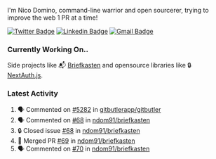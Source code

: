 
I'm Nico Domino, command-line warrior and open sourcerer, trying to improve the web 1 PR at a time!

[![Twitter Badge](https://img.shields.io/badge/-@ndom91-1ca0f1?style=flat-square&labelColor=1ca0f1&logo=twitter&logoColor=white&link=https://twitter.com/ndom91)](https://twitter.com/ndom91) [![Linkedin Badge](https://img.shields.io/badge/-ndom91-blue?style=flat-square&logo=Linkedin&logoColor=white&link=https://www.linkedin.com/in/ndom91/)](https://www.linkedin.com/in/ndom91/) [![Gmail Badge](https://img.shields.io/badge/-yo@ndo.dev-c14438?style=flat-square&logo=mail.ru&logoColor=white&link=mailto:yo@ndo.dev)](mailto:yo@ndo.dev)

### Currently Working On..

Side projects like 📬 [Briefkasten](https://briefkastenhq.com) and opensource libraries like 🔒 [NextAuth.js](https://github.com/nextauthjs/next-auth).

<!--START_SECTION_PROFILE_VIEWS:readme-info-->
<!--END_SECTION_PROFILE_VIEWS:readme-info-->

<!--START_SECTION_DAILY_COMMIT:readme-info-->
<!--END_SECTION_DAILY_COMMIT:readme-info-->

<!--START_SECTION_WEEKLY_COMMIT:readme-info-->
<!--END_SECTION_WEEKLY_COMMIT:readme-info-->

### Latest Activity

<!--START_SECTION:activity-->
1. 🗣 Commented on [#5282](https://github.com/gitbutlerapp/gitbutler/issues/5282#issuecomment-2435334849) in [gitbutlerapp/gitbutler](https://github.com/gitbutlerapp/gitbutler)
2. 🗣 Commented on [#68](https://github.com/ndom91/briefkasten/issues/68#issuecomment-2435269032) in [ndom91/briefkasten](https://github.com/ndom91/briefkasten)
3. 🔒 Closed issue [#68](https://github.com/ndom91/briefkasten/issues/68) in [ndom91/briefkasten](https://github.com/ndom91/briefkasten)
4. 🎉 Merged PR [#69](https://github.com/ndom91/briefkasten/pull/69) in [ndom91/briefkasten](https://github.com/ndom91/briefkasten)
5. 🗣 Commented on [#70](https://github.com/ndom91/briefkasten/issues/70#issuecomment-2435265231) in [ndom91/briefkasten](https://github.com/ndom91/briefkasten)
<!--END_SECTION:activity-->
